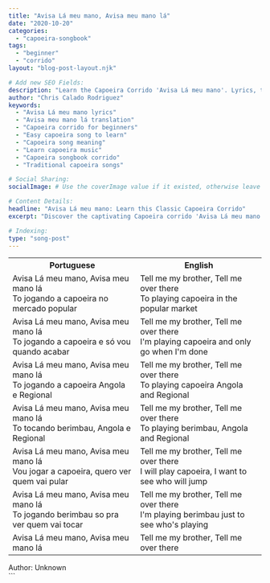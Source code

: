 ```yaml
---
title: "Avisa Lá meu mano, Avisa meu mano lá"
date: "2020-10-20"
categories:
  - "capoeira-songbook"
tags:
  - "beginner"
  - "corrido"
layout: "blog-post-layout.njk"

# Add new SEO Fields:
description: "Learn the Capoeira Corrido 'Avisa Lá meu mano'. Lyrics, translation & context to master this popular song. Perfect for beginner capoeiristas!"
author: "Chris Calado Rodriguez"
keywords:
  - "Avisa Lá meu mano lyrics"
  - "Avisa meu mano lá translation"
  - "Capoeira corrido for beginners"
  - "Easy capoeira song to learn"
  - "Capoeira song meaning"
  - "Learn capoeira music"
  - "Capoeira songbook corrido"
  - "Traditional capoeira songs"

# Social Sharing:
socialImage: # Use the coverImage value if it existed, otherwise leave blank.

# Content Details:
headline: "Avisa Lá meu mano: Learn this Classic Capoeira Corrido"
excerpt: "Discover the captivating Capoeira corrido 'Avisa Lá meu mano', with accessible lyrics, translation, and contextual insights to empower beginner capoeiristas."

# Indexing:
type: "song-post"
---
```



<table class="capoeira-table">
    <tr class="header-row">
        <th>Portuguese</th>
        <th>English</th>
    </tr>
    <tr>
        <td>Avisa Lá meu mano, Avisa meu mano lá<br>To jogando a capoeira no mercado popular</td>
        <td>Tell me my brother, Tell me over there<br>To playing capoeira in the popular market</td>
    </tr>
    <tr>
        <td>Avisa Lá meu mano, Avisa meu mano lá<br>To jogando a capoeira e só vou quando acabar</td>
        <td>Tell me my brother, Tell me over there<br>I'm playing capoeira and only go when I'm done</td>
    </tr>
    <tr>
        <td>Avisa Lá meu mano, Avisa meu mano lá<br>To jogando a capoeira Angola e Regional</td>
        <td>Tell me my brother, Tell me over there<br>To playing capoeira Angola and Regional</td>
    </tr>
    <tr>
        <td>Avisa Lá meu mano, Avisa meu mano lá<br>To tocando berimbau, Angola e Regional</td>
        <td>Tell me my brother, Tell me over there<br>To playing berimbau, Angola and Regional</td>
    </tr>
    <tr>
        <td>Avisa Lá meu mano, Avisa meu mano lá<br>Vou jogar a capoeira, quero ver quem vai pular</td>
        <td>Tell me my brother, Tell me over there<br>I will play capoeira, I want to see who will jump</td>
    </tr>
    <tr>
        <td>Avisa Lá meu mano, Avisa meu mano lá<br>To jogando berimbau so pra ver quem vai tocar</td>
        <td>Tell me my brother, Tell me over there<br>I'm playing berimbau just to see who's playing</td>
    </tr>
    <tr>
        <td>Avisa Lá meu mano, Avisa meu mano lá</td>
        <td>Tell me my brother, Tell me over there</td>
    </tr>
</table>
<figcaption>
    Author: Unknown
</figcaption>
```